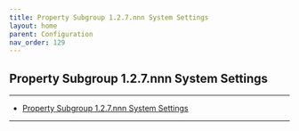 ```yaml
---
title: Property Subgroup 1.2.7.nnn System Settings
layout: home
parent: Configuration
nav_order: 129
---
```


## Property Subgroup 1.2.7.nnn System Settings

---

- [Property Subgroup 1.2.7.nnn System Settings](#property-subgroup-127nnn-system-settings)

---


##